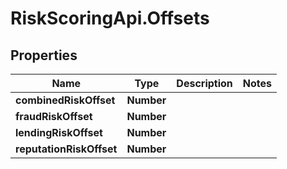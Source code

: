 # RiskScoringApi.Offsets

## Properties
Name | Type | Description | Notes
------------ | ------------- | ------------- | -------------
**combinedRiskOffset** | **Number** |  | 
**fraudRiskOffset** | **Number** |  | 
**lendingRiskOffset** | **Number** |  | 
**reputationRiskOffset** | **Number** |  | 
